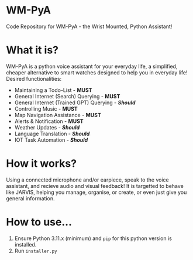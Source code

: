 # WM-PyA
Code Repository for WM-PyA - the Wrist Mounted, Python Assistant!

# What it is?
WM-PyA is a python voice assistant for your everyday life, a simplified, cheaper alternative to smart watches designed to help you in everyday life!
Desired functionalities:
- Maintaining a Todo-List - **MUST**
- General Internet (Search) Querying - **MUST**
- General Internet (Trained GPT) Querying - ***Should***
- Controlling Music - **MUST**
- Map Navigation Assistance - **MUST**
- Alerts & Notification - **MUST**
- Weather Updates - ***Should***
- Language Translation - ***Should***
- IOT Task Automation - ***Should***

# How it works?
Using a connected microphone and/or earpiece, speak to the voice assistant, and recieve audio and visual feedback! It is targetted to behave like JARVIS, helping you manage, organise, or create, or even just give you general information.

# How to use...
1. Ensure Python 3.11.x (minimum) and `pip` for this python version is installed.
2. Run `installer.py`